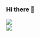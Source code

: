 ### Hi there 👋

<!--
**khalifa47/khalifa47** is a ✨ _special_ ✨ repository because its `README.md` (this file) appears on your GitHub profile.

Here are some ideas to get you started:

- 🔭 I’m currently working on ...
- 🌱 I’m currently learning ...
- 👯 I’m looking to collaborate on ...
- 🤔 I’m looking for help with ...
- 💬 Ask me about ...
- 📫 How to reach me: ...
- 😄 Pronouns: ...
- ⚡ Fun fact: ...
-->


<div display="flex" flex="1">
  <img align="center" src="https://github-readme-stats.vercel.app/api?username=khalifa47&show_icons=true&theme=radical" />
</div>

<div display="flex" flex="1">
  <img align="center" src="https://github-readme-stats.vercel.app/api/top-langs/?username=khalifa47&show_icons=true&theme=radical" />
</div>
